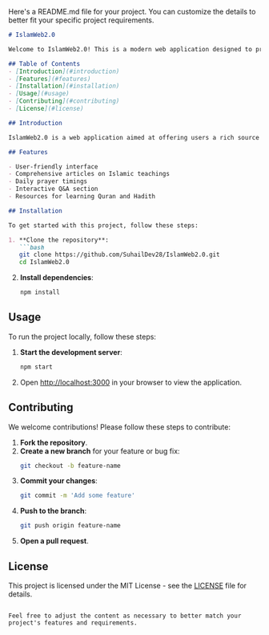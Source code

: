 Here's a README.md file for your project. You can customize the details to better fit your specific project requirements.

```markdown
# IslamWeb2.0

Welcome to IslamWeb2.0! This is a modern web application designed to provide comprehensive information and resources about Islam.

## Table of Contents
- [Introduction](#introduction)
- [Features](#features)
- [Installation](#installation)
- [Usage](#usage)
- [Contributing](#contributing)
- [License](#license)

## Introduction

IslamWeb2.0 is a web application aimed at offering users a rich source of information on various aspects of Islam. Whether you are looking to learn about Islamic teachings, find daily prayers, or read articles, this platform has you covered.

## Features

- User-friendly interface
- Comprehensive articles on Islamic teachings
- Daily prayer timings
- Interactive Q&A section
- Resources for learning Quran and Hadith

## Installation

To get started with this project, follow these steps:

1. **Clone the repository**:
   ```bash
   git clone https://github.com/SuhailDev28/IslamWeb2.0.git
   cd IslamWeb2.0
   ```

2. **Install dependencies**:
   ```bash
   npm install
   ```

## Usage

To run the project locally, follow these steps:

1. **Start the development server**:
   ```bash
   npm start
   ```

2. Open [http://localhost:3000](http://localhost:3000) in your browser to view the application.

## Contributing

We welcome contributions! Please follow these steps to contribute:

1. **Fork the repository**.
2. **Create a new branch** for your feature or bug fix:
   ```bash
   git checkout -b feature-name
   ```
3. **Commit your changes**:
   ```bash
   git commit -m 'Add some feature'
   ```
4. **Push to the branch**:
   ```bash
   git push origin feature-name
   ```
5. **Open a pull request**.

## License

This project is licensed under the MIT License - see the [LICENSE](LICENSE) file for details.
```

Feel free to adjust the content as necessary to better match your project's features and requirements.
